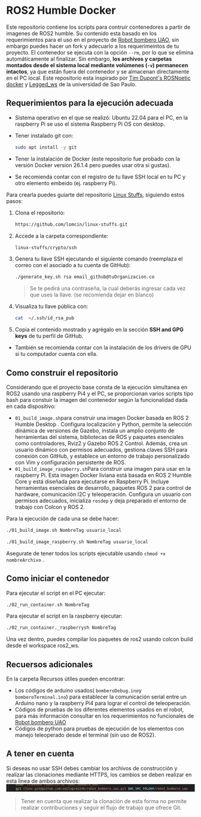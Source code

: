 # ROS2 Humble Docker

Este repositorio contiene los scripts para contruir contenedores a partir de imagenes de ROS2 humble. Su contenido esta basado en los requerimientos para el uso en el proyecto de [Robot bombero UAO](https://github.com/smilagros246/robot_bombero_uao.git), sin embargo puedes hacer un fork y adecuarlo a los requerimeintos de tu proyecto.
El contenedor se ejecuta con la opción `--rm`, por lo que se elimina automáticamente al finalizar.
Sin embargo, **los archivos y carpetas montados desde el sistema local mediante volúmenes (`-v`) permanecen intactos**, ya que están fuera del contenedor y se almacenan directamente en el PC local.
Este repositorio esta inspirado por [Tim Dupont's ROSNoetic docker](https://github.com/PXLAIRobotics/ROSNoeticDocker ) y  [Legged_ws](https://github.com/leggedrobotics-usp/legged_ws.git) de la universidad de Sao Paulo.

## Requerimientos para la ejecución adecuada

- Sistema operativo en el que se realizó: Ubuntu 22.04 para el PC, en la raspberry Pi se uso el sistema Raspberry Pi OS con desktop.
- Tener instalado git con:
  
  ```bash
  sudo apt install -y git
  ```
- Tener la instalación de Docker (este repositorio fue probado con la versión Docker version 26.1.4 pero puedes usar otra si gustas).
- Se recomienda contar con el registro de tu llave SSH local en tu PC y otro elemento embeido (ej. raspberry Pi).

Para crearla puedes guiarte del repositorio [Linux Stuffs](https://github.com/lomcin/linux-stuffs), siguiendo estos pasos:

1. Clona el repositorio:
   
   ```bash
   https://github.com/lomcin/linux-stuffs.git
   ```
2. Accede a la carpeta correspondiente:
   
   ```bash
   linux-stuffs/crypto/ssh
   ```
3. Genera tu llave SSH ejecutando el siguiente comando (reemplaza el correo con el asociado a tu cuenta de GitHub):
   
   ```bash
   ./generate_key.sh rsa email_github@tuOrganizacion.co
   ```
   
   > Se te pedirá una contraseña, la cual deberás ingresar cada vez que uses la llave. (se recomienda dejar en blanco)
4. Visualiza tu llave pública con:
   
   ```bash
   cat  ~/.ssh/id_rsa_pub
   ```
5. Copia el contenido mostrado y agrégalo en la sección **SSH and GPG keys** de tu perfil de GitHub.

- También se recomienda contar con la instalación de los drivers de GPU si tu computador cuenta con ella.

## Como construir el repositorio

Considerando que el proyecto base consta de la ejecución simultanea en ROS2 usando una raspberry Pi4 y el PC, se proporcionan varios scripts tipo bash para constuir la imagen del contenedor según la funcionalidad dada en cada dispositivo:

- `01_build_image.sh`para construir una  imagen Docker basada en ROS 2 Humble Desktop . Configura localización y Python, permite la selección dinámica de versiones de Gazebo, instala un amplio conjunto de herramientas del sistema, bibliotecas de ROS y paquetes esenciales como controladores, Rviz2 y Gazebo ROS 2 Control. Además, crea un usuario dinámico con permisos adecuados, gestiona claves SSH para conexión con GitHub, y establece un entorno de trabajo personalizado con Vim y configuración persistente de ROS.
- `01_build_image_raspberry.sh`Para construir una imagen para usar en la raspberry Pi. Esta imagen Docker liviana está basada en ROS 2 Humble Core y está diseñada para ejecutarse en Raspberry Pi. Incluye herramientas esenciales de desarrollo, paquetes ROS 2 para control de hardware, comunicación I2C y teleoperación. Configura un usuario con permisos adecuados, inicializa `rosdep` y deja preparado el entorno de trabajo con Colcon y ROS 2.

Para la ejecución de cada una se debe hacer:

```bash
./01_build_image.sh NombreTag usuario_local
```

```bash
./01_build_image_raspberry.sh NombreTag usuario_local
```

Asegurate de tener todos los scripts ejecutable usando `chmod +x nombreArchivo` .

## Como iniciar el contenedor

Para ejecutar el script en el PC ejecutar:

```bash
./02_run_container.sh NombreTag
```

Para ejecutar el script en la raspberry ejecutar:

```bash
./02_run_container._raspberrysh NombreTag
```

Una vez dentro, puedes compilar los paquetes de ros2 usando colcon build desde el workspace ros2_ws.

## Recuersos adicionales

En la carpeta Recursos útiles pueden encontrar:

- Los códigos de arduino usados( `bomberoDebug.ino`y `bomberoTerminal.ino`) para establecer la comunicación serial entre un Arduino nano y la raspberry Pi4 para lograr el control de teleoperación.
- Códigos de pruebas de los diferentes elementos usados en el robot, para más información consultar en los requerimientos no funcionales de [Robot bombero UAO](https://github.com/smilagros246/robot_bombero_uao.git)
- Códigos de python para pruebas de ejecución de los elementos con manejo teleoperado desde el terminal (sin uso de ROS2).

## A tener en cuenta

Si deseas no usar SSH debes cambiar los archivos de construcción y realizar las clonaciones mediante HTTPS, los cambios se deben realizar en esta linea de ambos archivos:
![1750086402340](images/README/1750086402340.png)

> Tener en cuenta que realizar la clonación de esta forma no permite realizar contribuciones y seguir el flujo de trabajo que ofrece Git.

